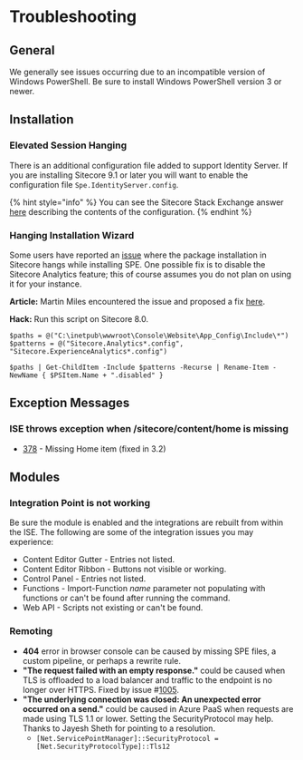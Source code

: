 # Troubleshooting

## General

We generally see issues occurring due to an incompatible version of Windows PowerShell. Be sure to install Windows PowerShell version 3 or newer.

## Installation

### Elevated Session Hanging

There is an additional configuration file added to support Identity Server. If you are installing Sitecore 9.1 or later you will want to enable the configuration file `Spe.IdentityServer.config`.

{% hint style="info" %}
You can see the Sitecore Stack Exchange answer [here](https://sitecore.stackexchange.com/questions/17984/unable-to-elevate-console-in-9-1-azure-paas/18775#18775) describing the contents of the configuration.
{% endhint %}

### Hanging Installation Wizard

Some users have reported an [issue](https://github.com/SitecorePowerShell/Console/issues/404) where the package installation in Sitecore hangs while installing SPE. One possible fix is to disable the Sitecore Analytics feature; this of course assumes you do not plan on using it for your instance.

**Article:** Martin Miles encountered the issue and proposed a fix [here](https://github.com/SitecorePowerShell/Book/tree/5daee3160885dadd7031fee723dccf12a33abd7b/[https:/blog.martinmiles.net/post/sitecore-8-re-indexing-errors-out-and-module-installation-never-ends-without-mongodb-running]/README.md).

**Hack:**  Run this script on Sitecore 8.0.

```text
$paths = @("C:\inetpub\wwwroot\Console\Website\App_Config\Include\*")
$patterns = @("Sitecore.Analytics*.config", "Sitecore.ExperienceAnalytics*.config")

$paths | Get-ChildItem -Include $patterns -Recurse | Rename-Item -NewName { $PSItem.Name + ".disabled" }
```

## Exception Messages

### ISE throws exception when /sitecore/content/home is missing

* [378](https://github.com/SitecorePowerShell/Console/issues/378) - Missing Home item \(fixed in 3.2\)

## Modules

### Integration Point is not working

Be sure the module is enabled and the integrations are rebuilt from within the ISE. The following are some of the integration issues you may experience:

* Content Editor Gutter - Entries not listed.
* Content Editor Ribbon - Buttons not visible or working.
* Control Panel - Entries not listed.
* Functions - Import-Function _name_ parameter not populating with functions or can't be found after running the command.
* Web API - Scripts not existing or can't be found.

### Remoting

* **404** error in browser console can be caused by missing SPE files, a custom pipeline, or perhaps a rewrite rule.
* **"The request failed with an empty response."** could be caused when TLS is offloaded to a load balancer and traffic to the endpoint is no longer over HTTPS. Fixed by issue \#[1005](https://github.com/SitecorePowerShell/Console/issues/1005).
* **"The underlying connection was closed: An unexpected error occurred on a send."** could be caused in Azure PaaS when requests are made using TLS 1.1 or lower. Setting the SecurityProtocol may help. Thanks to Jayesh Sheth for pointing to a resolution.
  * `[Net.ServicePointManager]::SecurityProtocol = [Net.SecurityProtocolType]::Tls12`



